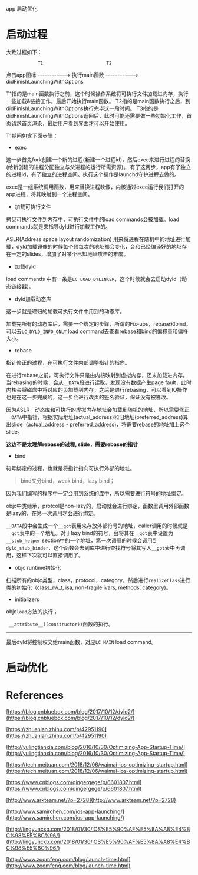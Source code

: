 
app 启动优化

# 启动过程

大致过程如下：

				T1                        T2
点击app图标 -----------> 执行main函数 -----------> didFinishLaunchingWithOptions

T1指的是main函数执行之前，这个时候操作系统将可执行文件加载进内存，执行一些加载&链接工作，最后开始执行main函数。
T2指的是main函数执行之后，到didFinishLaunchingWithOptions执行完毕这一段时间。
T3指的是didFinishLaunchingWithOptions返回后，此时可能还需要做一些初始化工作，首页请求首页渲染，最后用户看到界面才可以开始使用。

T1期间包含下面步骤：

- exec

这一步首先fork创建一个新的进程(新建一个进程id)，然后exec来进行进程的替换(给新创建的进程分配独立与父进程的运行所需资源)。
有了这两步，app有了独立的进程id，有了独立的进程空间。执行这个操作是launchd守护进程去做的。

exec是一组系统调用函数，用来替换进程映像，内核通过exec运行我们打开的app进程，将其映射到一个进程空间。

- 加载可执行文件

拷贝可执行文件到内存中，可执行文件中的load commands会被加载。load commands就是来指导dyld进行加载工作的。

ASLR(Address space layout randomization) 用来将进程在随机中的地址进行加载，dyld加载镜像的时候每个段每次的地址都会变化，会和已经编译好的地址存在一定的slides，增加了对某个已知地址攻击的难度。 

- 加载dyld

load commands 中有一条是`LC_LOAD_DYLINKER`，这个时候就会去启动dyld（动态链接器)。

- dyld加载动态库

这一步就是递归的加载可执行文件中用到的动态库。

加载完所有的动态库后，需要一个绑定的步骤，所谓的Fix-ups，rebase和bind。可以去`LC_DYLD_INFO_ONLY` load command去查看rebase和bind的偏移量和偏移大小。

- rebase

指针修正的过程，在可执行文件内部调整指针的指向。

在进行rebase之前，可执行文件只是由内核映射到虚拟内存，还未加载进内存。当rebasing的时候，会从`__DATA`段进行读取，发现没有数据产生page fault，此时内核会将磁盘中将对应的页加载到内存，之后是进行rebasing，可以看到IO操作也是在这一步完成的，这一步会进行改页的签名验证，保证没有被篡改。

因为ASLR，动态库和可执行的虚拟内存地址会加载到随机的地址，所以需要修正`__DATA`中指针，根据实际地址(actual_address)和旧地址(preferred_address)算出slide（actual_address - preferred_address)，将需要rebase的地址加上这个slide。

**这边不是太理解rebase的过程, slide，需要rebase的指针**

- bind

符号绑定的过程，也就是将指针指向可执行外部的地址。

> bind又分bind，weak bind，lazy bind；

因为我们编写的程序中一定会用到系统的库中，所以需要进行符号的地址绑定。

objc中类继承，protcol是non-lazy的，启动就会进行绑定，函数里调用外部函数是lazy的，在第一次调用才会进行绑定。

`__DATA`段中会生成一个`__got`表用来存放外部符号的地址，caller调用的时候就是`__got`表中的一个地址。对于lazy bind的符号，会将其在`__got`表中设置为`__stub_helper` section中的一个地址，第一次调用的时候会调用到`dyld_stub_binder`，这个函数会去到库中进行查找符号将其写入`__got`表中再调用，这样下次就可以直接调用了。

- objc runtime初始化

扫描所有的objc类型，class，protocol，category，然后进行`realizeClass`进行类的初始化（class_rw_t, isa, non-fragile ivars, methods, category)。

- initializers

objc`load`方法的执行；

` __attribute__((constructor))`函数的执行。

---

最后dyld将控制权交给main函数，对应`LC_MAIN` load command。

# 启动优化


# References

[https://blog.cnbluebox.com/blog/2017/10/12/dyld2/](https://blog.cnbluebox.com/blog/2017/10/12/dyld2/)

[https://zhuanlan.zhihu.com/p/42951190](https://zhuanlan.zhihu.com/p/42951190)

[http://yulingtianxia.com/blog/2016/10/30/Optimizing-App-Startup-Time/](http://yulingtianxia.com/blog/2016/10/30/Optimizing-App-Startup-Time/)

[https://tech.meituan.com/2018/12/06/waimai-ios-optimizing-startup.html](https://tech.meituan.com/2018/12/06/waimai-ios-optimizing-startup.html)

[https://www.cnblogs.com/qingergege/p/6601807.html](https://www.cnblogs.com/qingergege/p/6601807.html)

[http://www.arkteam.net/?p=2728](http://www.arkteam.net/?p=2728)

[http://www.samirchen.com/ios-app-launching/](http://www.samirchen.com/ios-app-launching/)

[http://lingyuncxb.com/2018/01/30/iOS%E5%90%AF%E5%8A%A8%E4%BC%98%E5%8C%96/](http://lingyuncxb.com/2018/01/30/iOS%E5%90%AF%E5%8A%A8%E4%BC%98%E5%8C%96/)

[http://www.zoomfeng.com/blog/launch-time.html](http://www.zoomfeng.com/blog/launch-time.html)
